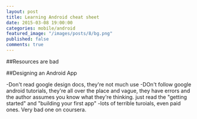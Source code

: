 ```yaml
---
layout: post
title: Learning Android cheat sheet
date: 2015-03-08 19:00:00
categories: mobile/android
featured_image: "/images/posts/8/bg.png"
published: false
comments: true
---
```


##Resources are bad

##Designing an Android App

-Don't read google design docs, they're not much use
-DOn't follow google android tutorials, they're all over the place and vague, they have errors
and the author assumes you know what they're thinking. just read the "getting started" and "building your first app"
-lots of terrible turoials, even paid ones. Very bad one on coursera.
